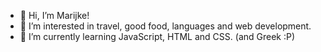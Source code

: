 - 👋 Hi, I’m Marijke!
- 👀 I’m interested in travel, good food, languages and web development.
- 🌱 I’m currently learning JavaScript, HTML and CSS. (and Greek :P)


<!---
mldrenth/mldrenth is a ✨ special ✨ repository because its `README.md` (this file) appears on your GitHub profile.
You can click the Preview link to take a look at your changes.
--->
